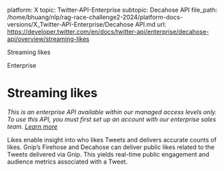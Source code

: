 platform: X
topic: Twitter-API-Enterprise
subtopic: Decahose API
file_path: /home/bhuang/nlp/rag-race-challenge2-2024/platform-docs-versions/X_Twitter-API-Enterprise/Decahose API.md
url: https://developer.twitter.com/en/docs/twitter-api/enterprise/decahose-api/overview/streaming-likes

Streaming likes

Enterprise

# Streaming likes

_This is an enterprise API available within our managed access levels only. To use this API, you must first set up an account with our enterprise sales team. [Learn more](https://developer.twitter.com/en/products/twitter-api/enterprise)_

Likes enable insight into who likes Tweets and delivers accurate counts of likes. Gnip’s Firehose and Decahose can deliver public likes related to the Tweets delivered via Gnip. This yields real-time public engagement and audience metrics associated with a Tweet.